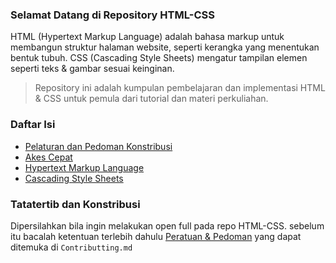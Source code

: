 ### Selamat Datang di Repository HTML-CSS

HTML (Hypertext Markup Language) adalah bahasa markup untuk membangun struktur halaman website, seperti kerangka yang menentukan bentuk tubuh. CSS (Cascading Style Sheets) mengatur tampilan elemen seperti teks & gambar sesuai keinginan.

> Repository ini adalah kumpulan pembelajaran dan implementasi HTML & CSS untuk pemula dari tutorial dan materi perkuliahan.

### Daftar Isi
* [Pelaturan dan Pedoman Konstribusi]()
* [Akes Cepat]()
* [Hypertext Markup Language]()
* [Cascading Style Sheets]() 

### Tatatertib dan Konstribusi
Dipersilahkan bila ingin melakukan open full pada repo HTML-CSS. sebelum itu bacalah ketentuan terlebih dahulu [Peratuan & Pedoman](CONTRIBUTING.md) yang dapat ditemuka di `Contributting.md` 
